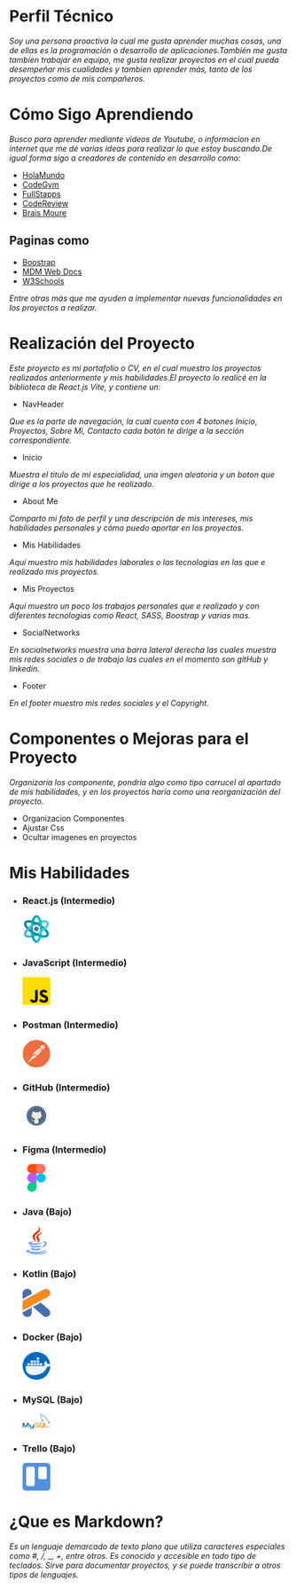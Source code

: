# Perfil Técnico

_Soy una persona proactiva la cual me gusta aprender muchas cosas, una de ellas es la programación o desarrollo de aplicaciones.También me gusta tambien trabajar en equipo, me gusta realizar proyectos en el cual pueda desempeñar mis cualidades y tambien aprender más, tanto de los proyectos como de mis compañeros._

# Cómo Sigo Aprendiendo

_Busco para aprender mediante videos de Youtube, o informacion en internet que me dé varias ideas para realizar lo que estoy buscando.De igual forma sigo a creadores de contenido en desarrollo como:_

- [HolaMundo](https://www.youtube.com/@HolaMundoDev)
- [CodeGym](https://www.youtube.com/@codegym1714)
- [FullStapps](https://www.youtube.com/@fullstapps)
- [CodeReview](https://www.youtube.com/@codereview_)
- [Brais Moure](https://www.youtube.com/@mouredev)

## Paginas como

- [Boostrap](https://getbootstrap.com/)
- [MDM Web Docs](https://developer.mozilla.org/en-US/s)
- [W3Schools](https://www.w3schools.com/)

_Entre otras más que me ayuden a implementar nuevas funcionalidades en los proyectos a realizar._

# Realización del Proyecto

_Este proyecto es mi portafolio o CV, en el cual muestro los proyectos realizados anteriormente y mis habilidades.El proyecto lo realicé en la biblioteca de React.js Vite, y contiene un:_

- NavHeader

_Que es la parte de navegación, la cual cuenta con 4 botones Inicio, Proyectos, Sobre Mi, Contacto cada botón te dirige a la sección correspondiente._

- Inicio

_Muestra el titulo de mi especialidad, una imgen aleatoria y un boton que dirige a los proyectos que he realizado._

- About Me

_Comparto mi foto de perfil y una descripción de mis intereses, mis habilidades personales y cómo puedo aportar en los proyectos._

- Mis Habilidades

_Aquí muestro mis habilidades laborales o las tecnologias en las que e realizado mis proyectos._

- Mis Proyectos

_Aquí muestro un poco los trabajos personales que e realizado y con diferentes tecnologias como React, SASS, Boostrap y varias mas._

- SocialNetworks

_En socialnetworks muestra una barra lateral derecha las cuales muestra mis redes sociales o de trabajo las cuales en el momento son gitHub y linkedin._

- Footer

_En el footer muestro mis redes sociales y el Copyright._

# Componentes o Mejoras para el Proyecto

_Organizaría los componente, pondría algo como tipo carrucel al apartado de mis habilidades, y en los proyectos haría como una reorganización del proyecto._

- Organizacion Componentes
- Ajustar Css
- Ocultar imagenes en proyectos

# Mis Habilidades

- <div class="Skill">
    <h3>React.js (Intermedio)</h3>
    <img src="src/assets/React.png" alt="React.js" width="50">   
  </div>

- <div class="Skill">
    <h3>JavaScript (Intermedio)</h3>
    <img src="src/assets/Javascript.png" alt="JavaScript" width="50">    
  </div>

- <div class="Skill">
    <h3>Postman (Intermedio)</h3>
    <img src="src/assets/Postman.png" alt="Postman" width="50">
  </div>

- <div class="Skill">
    <h3>GitHub (Intermedio)</h3>
    <img src="src/assets/GitHub.png" alt="GitHub" width=50">    
  </div>

- <div class="Skill">
    <h3>Figma (Intermedio)</h3>
    <img src="src/assets/Figma.png" alt="Figma" width="50">      
  </div>

- <div class="Skill">
    <h3>Java (Bajo)</h3>
    <img src="src/assets/Java.png" alt="Java" width="50">    
  </div>

- <div class="Skill">
    <h3>Kotlin (Bajo)</h3>
    <img src="src/assets/Kotlin.png" alt="Kotlin" width="50">    
  </div>

- <div class="Skill">
    <h3>Docker (Bajo)</h3>
    <img src="src/assets/Docker.png" alt="Docker" width="50">    
  </div>

- <div class="Skill">
    <h3>MySQL (Bajo)</h3>
    <img src="src/assets/MySQL.png" alt="MySQL" width="50">    
  </div>

- <div class="Skill">
    <h3>Trello (Bajo)</h3>
    <img class="Imagenes" src="src/assets/Trello.png" alt="Trello" width="50">    
  </div>

<style>
  .Imagenes {
    display: flex;
    align-items: center;
    justify-content: space-around;
  }
</style>

# ¿Que es Markdown?

_Es un lenguaje demarcado de texto plano que utiliza caracteres especiales como #, /, \_, +, entre otros. Es conocido y accesible en todo tipo de teclados. Sirve para documentar proyectos, y se puede transcribir a otros tipos de lenguajes._
